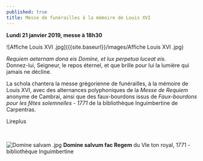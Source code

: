 ```yaml
---
published: true
title: Messe de funérailles à la mémoire de Louis XVI
---
```

**Lundi 21 janvier 2019, messe à 18h30**

![Affiche Louis XVI .jpg]({{site.baseurl}}/images/Affiche Louis XVI .jpg)

*Requiem aeternam dona eis Domine, et lux perpetua luceat eis.*  
Donnez-lui, Seigneur, le repos éternel, et que brille pour lui la lumière qui jamais ne décline.


La schola chantera la messe grégorienne de funérailles, à la mémoire de Louis XVI, avec des alternances polyphoniques de la *Messe de Requiem* anonyme de Cambrai, ainsi que des faux-bourdons issus de *Faux-bourdons pour les fêtes solemnelles - 1771* de la bibliothèque Inguimbertine de Carpentras.

Lireplus

&nbsp;

![Domine salvam .jpg]({{site.baseurl}}/images/Domine%20salvam%20.jpg)
**Domine salvum fac Regem** du VIe ton royal, 1771 - bibliothèque Inguimbertine
